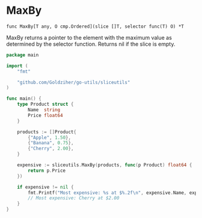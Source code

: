# MaxBy

`func MaxBy[T any, O cmp.Ordered](slice []T, selector func(T) O) *T`

MaxBy returns a pointer to the element with the maximum value as determined by the selector function. Returns nil if the slice is empty.

```go
package main

import (
	"fmt"

	"github.com/Goldziher/go-utils/sliceutils"
)

func main() {
	type Product struct {
		Name  string
		Price float64
	}

	products := []Product{
		{"Apple", 1.50},
		{"Banana", 0.75},
		{"Cherry", 2.00},
	}

	expensive := sliceutils.MaxBy(products, func(p Product) float64 {
		return p.Price
	})

	if expensive != nil {
		fmt.Printf("Most expensive: %s at $%.2f\n", expensive.Name, expensive.Price)
		// Most expensive: Cherry at $2.00
	}
}
```

